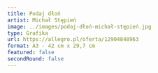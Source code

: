 ```yaml
---
title: Podaj dłoń
artist: Michał Stępień
image: ../images/podaj-dłoń-michał-stępień.jpg
type: Grafika
url: https://allegro.pl/oferta/12904848963
format: A3 - 42 cm x 29,7 cm
featured: false
secondRound: false
---
```


